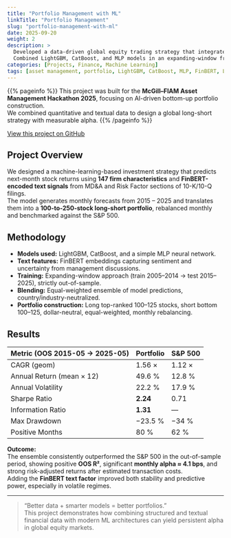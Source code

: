 ```yaml
---
title: "Portfolio Management with ML"
linkTitle: "Portfolio Management"
slug: "portfolio-management-with-ml"
date: 2025-09-20
weight: 2
description: >
  Developed a data-driven global equity trading strategy that integrates 140+ firm characteristics with FinBERT-based sentiment features from corporate filings.  
  Combined LightGBM, CatBoost, and MLP models in an expanding-window framework (2005–2025) to predict next-month returns and construct a balanced long-short portfolio that outperformed the S&P 500 out-of-sample.
categories: [Projects, Finance, Machine Learning]
tags: [asset management, portfolio, LightGBM, CatBoost, MLP, FinBERT, LLM, OOS R2, Sharpe]
---
```


{{% pageinfo %}}
This project was built for the **McGill–FIAM Asset Management Hackathon 2025**, focusing on AI-driven bottom-up portfolio construction.  
We combined quantitative and textual data to design a global long-short strategy with measurable alpha.
{{% /pageinfo %}}

<div class="text-center mb-4">
  <a class="btn btn-lg btn-success me-3 mb-3" href="https://github.com/iriswork0831/-Panda" target="_blank">
    <i class="fab fa-github me-2"></i> View this project on GitHub
  </a>
</div>

## Project Overview

We designed a machine-learning-based investment strategy that predicts next-month stock returns using **147 firm characteristics** and **FinBERT-encoded text signals** from MD&A and Risk Factor sections of 10-K/10-Q filings.  
The model generates monthly forecasts from 2015 – 2025 and translates them into a **100-to-250-stock long-short portfolio**, rebalanced monthly and benchmarked against the S&P 500.

## Methodology

- **Models used:** LightGBM, CatBoost, and a simple MLP neural network.  
- **Text features:** FinBERT embeddings capturing sentiment and uncertainty from management discussions.  
- **Training:** Expanding-window approach (train 2005–2014 → test 2015–2025), strictly out-of-sample.  
- **Blending:** Equal-weighted ensemble of model predictions, country/industry-neutralized.  
- **Portfolio construction:** Long top-ranked 100–125 stocks, short bottom 100–125, dollar-neutral, equal-weighted, monthly rebalancing.

## Results

| Metric (OOS 2015-05 → 2025-05) | Portfolio | S&P 500 |
|---------------------------------|-----------|---------|
| CAGR (geom)                     | 1.56 ×    | 1.12 ×  |
| Annual Return (mean × 12)       | 49.6 %    | 12.8 %  |
| Annual Volatility               | 22.2 %    | 17.9 %  |
| Sharpe Ratio                    | **2.24**  | 0.71    |
| Information Ratio               | **1.31**  | —       |
| Max Drawdown                    | −23.5 %   | −34 %   |
| Positive Months                 | 80 %      | 62 %    |

**Outcome:**  
The ensemble consistently outperformed the S&P 500 in the out-of-sample period, showing positive **OOS R²**, significant **monthly alpha ≈ 4.1 bps**, and strong risk-adjusted returns after estimated transaction costs.  
Adding the **FinBERT text factor** improved both stability and predictive power, especially in volatile regimes.

---

> “Better data + smarter models = better portfolios.”  
> This project demonstrates how combining structured and textual financial data with modern ML architectures can yield persistent alpha in global equity markets.
